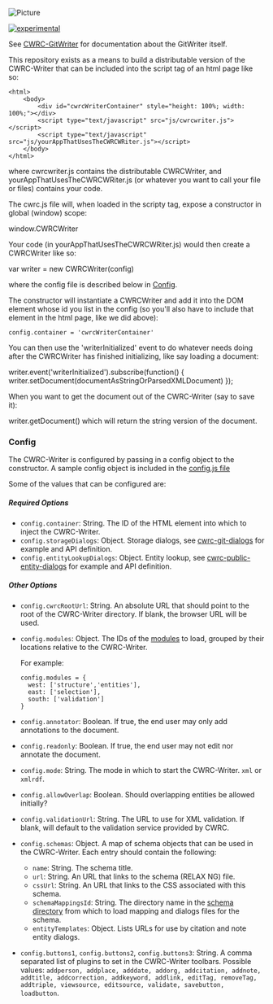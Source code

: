 ![Picture](http://cwrc.ca/logos/CWRC_logos_2016_versions/CWRCLogo-Horz-FullColour.png)

[![experimental](http://badges.github.io/stability-badges/dist/experimental.svg)](http://github.com/badges/stability-badges)

See [CWRC-GitWriter](https://github.com/cwrc/CWRC-GitWriter) for documentation about the GitWriter itself.

This repository exists as a means to build a distributable version of the CWRC-Writer that can be included into the script tag of an html page like so:

```
<html>
    <body>
        <div id="cwrcWriterContainer" style="height: 100%; width: 100%;"></div>
        <script type="text/javascript" src="js/cwrcwriter.js"></script>
        <script type="text/javascript" src="js/yourAppThatUsesTheCWRCWRiter.js"></script>
    </body>
</html>
``` 

where cwrcwriter.js contains the distributable CWRCWriter, and yourAppThatUsesTheCWRCWRiter.js (or whatever you want to call your file or files) contains your code.

The cwrc.js file will, when loaded in the scripty tag, expose a constructor in global (window) scope:

window.CWRCWriter

Your code (in yourAppThatUsesTheCWRCWRiter.js) would then create a CWRCWriter like so:

var writer = new CWRCWriter(config)

where the config file is described below in [Config](#config).

The constructor will instantiate a CWRCWriter and add it into the DOM element whose id you list in the config (so you'll also have to include that element in the html page, like we did above):

```config.container = 'cwrcWriterContainer'```

You can then use the 'writerInitialized' event to do whatever needs doing after the CWRCWriter has finished initializing, like say loading a document:
 
writer.event('writerInitialized').subscribe(function() {
    writer.setDocument(documentAsStringOrParsedXMLDocument)
});

When you want to get the document out of the CWRC-Writer (say to save it):

writer.getDocument() which will return the string version of the document.

### Config

The CWRC-Writer is configured by passing in a config object to the constructor.   A sample config object is included in the [config.js file](/js/config.js)

Some of the values that can be configured are:

##### Required Options

* `config.container`: String. The ID of the HTML element into which to inject the CWRC-Writer.
* `config.storageDialogs`: Object. Storage dialogs, see [cwrc-git-dialogs](https://github.com/cwrc/cwrc-git-dialogs) for example and API definition.
* `config.entityLookupDialogs`: Object. Entity lookup, see [cwrc-public-entity-dialogs](https://github.com/cwrc/CWRC-PublicEntityDialogs) for example and API definition.

##### Other Options

* `config.cwrcRootUrl`: String. An absolute URL that should point to the root of the CWRC-Writer directory. If blank, the browser URL will be used.
* `config.modules`: Object. The IDs of the [modules](#modules) to load, grouped by their locations relative to the CWRC-Writer.
  
  For example:
  ```
  config.modules = {
    west: ['structure','entities'],
    east: ['selection'],
    south: ['validation']
  }
  ```
* `config.annotator`: Boolean. If true, the end user may only add annotations to the document.
* `config.readonly`: Boolean. If true, the end user may not edit nor annotate the document.
* `config.mode`: String. The mode in which to start the CWRC-Writer.  `xml` or `xmlrdf`.
* `config.allowOverlap`: Boolean. Should overlapping entities be allowed initially?
* `config.validationUrl`: String. The URL to use for XML validation. If blank, will default to the validation service provided by CWRC.
* `config.schemas`: Object. A map of schema objects that can be used in the CWRC-Writer. Each entry should contain the following:
  * `name`: String. The schema title.
  * `url`: String. An URL that links to the schema (RELAX NG) file.
  * `cssUrl`: String. An URL that links to the CSS associated with this schema.
  * `schemaMappingsId`: String. The directory name in the [schema directory](src/js/schema) from which to load mapping and dialogs files for the schema.
  * `entityTemplates`: Object. Lists URLs for use by citation and note entity dialogs.
* `config.buttons1`, `config.buttons2`, `config.buttons3`: String. A comma separated list of plugins to set in the CWRC-Writer toolbars. Possible values: `addperson, addplace, adddate, addorg, addcitation, addnote, addtitle, addcorrection, addkeyword, addlink, editTag, removeTag, addtriple, viewsource, editsource, validate, savebutton, loadbutton`.
